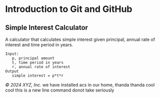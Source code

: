 # Introduction to Git and GitHub

## Simple Interest Calculator

A calculator that calculates simple interest given principal, annual rate of interest and time period in years.

```
Input:
   p, principal amount
   t, time period in years
   r, annual rate of interest
Output
   simple interest = p*t*r
```

_© 2024  XYZ, Inc._
we have installed acs in our home, thanda thanda cool cool
this is a new line command donot take seriously 
